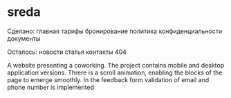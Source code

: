 # sreda
Сделано:
главная
тарифы
бронирование
политика конфиденциальности
документы

Осталось:
новости
статья
контакты
404



A website presenting a coworking.
The project contains mobile and desktop application versions.
Threre is a scroll animation, enabling the blocks of the page to emerge smoothly.
In the feedback form validation of email and phone number is implemented
